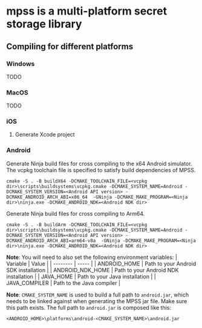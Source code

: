 # mpss is a multi-platform secret storage library

## Compiling for different platforms

### Windows
TODO

### MacOS
TODO

### iOS
1. Generate Xcode project

### Android
Generate Ninja build files for cross compiling to the x64 Android simulator. The vcpkg toolchain file is specified to satisfy build dependencies of MPSS.

```
cmake -S . -B buildX64 -DCMAKE_TOOLCHAIN_FILE=<vcpkg dir>\scripts\buildsystems\vcpkg.cmake -DCMAKE_SYSTEM_NAME=Android -DCMAKE_SYSTEM_VERSION=<Android API version> -DCMAKE_ANDROID_ARCH_ABI=x86_64  -GNinja -DCMAKE_MAKE_PROGRAM=<Ninja dir>\ninja.exe -DCMAKE_ANDROID_NDK=<Android NDK dir>
```

Generate Ninja build files for cross compiling to Arm64.

```
cmake -S . -B buildArm -DCMAKE_TOOLCHAIN_FILE=<vcpkg dir>\scripts\buildsystems\vcpkg.cmake -DCMAKE_SYSTEM_NAME=Android -DCMAKE_SYSTEM_VERSION=<Android API version> -DCMAKE_ANDROID_ARCH_ABI=arm64-v8a  -GNinja -DCMAKE_MAKE_PROGRAM=<Ninja dir>\ninja.exe -DCMAKE_ANDROID_NDK=<Android NDK dir>
```

**Note**: You will need to also set the following environment variables:
| Variable | Value |
| -------- | ----- |
| ANDROID_HOME | Path to your Android SDK installation |
| ANDROID_NDK_HOME | Path to your Android NDK installation |
| JAVA_HOME | Path to your Java installation |
| JAVA_COMPILER | Path to the Java compiler |

**Note**: `CMAKE_SYSTEM_NAME` is used to build a full path to `android.jar`, which needs to be linked against when generating the MPSS jar file. Make sure this path exists. The full path to `android.jar` is composed like this:
```
<ANDROID_HOME>\platforms\android-<CMAKE_SYSTEM_NAME>\android.jar
```
